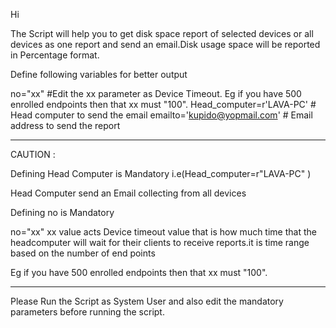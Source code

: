 Hi

The Script will help you to get disk space report of selected devices or all devices as one report and send an email.Disk usage space will be reported in Percentage format.

Define following variables for better output

no="xx"        #Edit the xx parameter as Device Timeout. Eg if you have 500 enrolled endpoints then that xx must "100". 
Head_computer=r'LAVA-PC' # Head computer to send the email
emailto='kupido@yopmail.com' # Email address to send the report

*****************************************************************************************************************************************************

CAUTION :

Defining Head Computer is Mandatory i.e(Head_computer=r"LAVA-PC" )

Head Computer send an Email collecting from all devices

Defining no is Mandatory

no="xx" xx value acts Device timeout value that is how much time that the headcomputer will wait for their clients to receive reports.it is time range based on the number of end points

Eg if you have 500 enrolled endpoints then that xx must "100".
*****************************************************************************************************************************************************

Please Run the Script as System User and also edit the mandatory parameters before running the script.